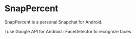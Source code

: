 # SnapPercent

SnapPercent is a personal Snapchat for Android.

I use Google API for Android : FaceDetector to recognize faces
